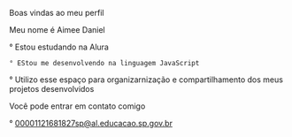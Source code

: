 Boas vindas ao meu perfil 


Meu nome é Aimee Daniel

  ° Estou estudando na Alura 
	
	° EStou me desenvolvendo na linguagem JavaScript 
 
  ° Utilizo esse espaço para organizarnização e compartilhamento dos meus projetos desenvolvidos 
	

Você pode entrar em contato comigo

  ° 00001121681827sp@al.educacao.sp.gov.br 
